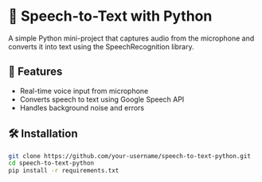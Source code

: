 # 🎤 Speech-to-Text with Python

A simple Python mini-project that captures audio from the microphone and converts it into text using the SpeechRecognition library.

## 🚀 Features
- Real-time voice input from microphone
- Converts speech to text using Google Speech API
- Handles background noise and errors

## 🛠️ Installation
```bash
git clone https://github.com/your-username/speech-to-text-python.git
cd speech-to-text-python
pip install -r requirements.txt
